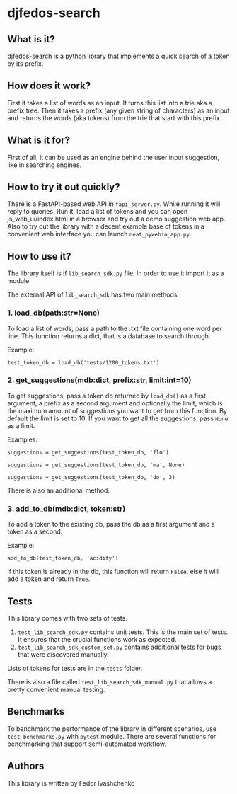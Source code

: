 # djfedos-search

## What is it?
djfedos-search is a python library that implements a quick search of a token by its prefix.

## How does it work?

First it takes a list of words as an input. It turns this list into a trie aka a prefix tree.
Then it takes a prefix (any given string of characters) as an input and returns the words
(aka tokens) from the trie that start with this prefix.

## What is it for?

First of all, it can be used as an engine behind the user input suggestion, like in searching
engines.

## How to try it out quickly?

There is a FastAPI-based web API in `fapi_server.py`. While running it will reply to queries.
Run it, load a list of tokens and you can open js_web_ui/index.html in a browser and try out
a demo suggestion web app.
Also to try out the library with a decent example base of tokens in a convenient web interface
you can launch `neat_pywebio_app.py`.

## How to use it?

The library itself is if `lib_search_sdk.py` file. In order to use it import it as a module.

The external API of `lib_search_sdk` has two main methods:

### 1. load_db(path:str=None)

To load a list of words, pass a path to the .txt file containing one word per line. This function
returns a dict, that is a database to search through.

Example:

`test_token_db = load_db('tests/1200_tokens.txt')`

### 2. get_suggestions(mdb:dict, prefix:str, limit:int=10)

To get suggestions, pass a token db returned by `load_db()` as a first argument,  a prefix as a
second argument and optionally the limit, which is the maximum amount of suggestions you want to
get from this function. By default the limit is set to 10. If you want to get all the suggestions,
pass `None` as a limit.

Examples:

`suggestions = get_suggestions(test_token_db, 'flo')`

`suggestions = get_suggestions(test_token_db, 'ma', None)`

`suggestions = get_suggestions(test_token_db, 'do', 3)`

There is also an additional method:

### 3. add_to_db(mdb:dict, token:str)

To add a token to the existing db, pass the db as a first argument and a token as a second.

Example:

`add_to_db(test_token_db, 'acidity')`

if this token is already in the db, this function will return `False`, else it will add a token
and return `True`.

## Tests
This library comes with two sets of tests.
1. `test_lib_search_sdk.py` contains unit tests. This is the main set of tests.
It ensures that the crucial functions work as expected.
2. `test_lib_search_sdk_custom_set.py` contains additional tests for bugs that
were discovered manually.

Lists of tokens for tests are in the `tests` folder.

There is also a file called `test_lib_search_sdk_manual.py` that allows a pretty convenient
manual testing.

## Benchmarks
To benchmark the performance of the library in different scenarios, use `test_benchmarks.py`
with `pytest` module. There are several functions for benchmarking that support semi-automated
workflow.

## Authors
This library is written by Fedor Ivashchenko
